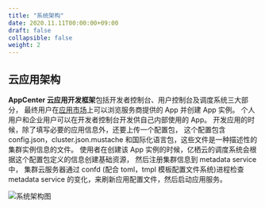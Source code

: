 ```yaml
---
title: "系统架构"
date: 2020.11.11T00:00:00+09:00
draft: false
collapsible: false
weight: 2
---
```


## 云应用架构

**AppCenter 云应用开发框架**包括开发者控制台、用户控制台及调度系统三大部分，
最终用户在[应用市场](http://appcenter.yiqiyun.net.cn/)上可以浏览服务商提供的 App 并创建 App 实例。
个人用户和企业用户可以在开发者控制台开发供自己内部使用的 App。
开发应用的时候，除了填写必要的应用信息外，还要上传一个配置包，
这个配置包含 config.json，cluster.json.mustache 和国际化语言包，这些文件是一种描述性的集群实例信息的文件。
使用者在创建该 App 实例的时候，亿栖云的调度系统会根据这个配置包定义的信息创建基础资源，
然后注册集群信息到 metadata service 中，
集群云服务器通过 confd (配合 toml，tmpl 模板配置文件系统)进程检查 metadata service 的变化，来刷新应用配置文件，然后启动应用服务。 

![系统架构图](/appcenter/dev-platform/cluster-images/architecture.png)